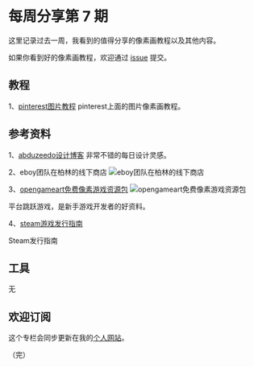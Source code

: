 # 每周分享第 7 期

这里记录过去一周，我看到的值得分享的像素画教程以及其他内容。

如果你看到好的像素画教程，欢迎通过 [issue](https://github.com/pixel32/Weekly_PixelartTutorials/issues) 提交。

## 教程
1、[pinterest图片教程](https://www.pinterest.co.uk/pin/519180663287851364/) 
pinterest上面的图片像素画教程。

## 参考资料

1、[abduzeedo设计博客](https://abduzeedo.com/)
非常不错的每日设计灵感。

2、eboy团队在柏林的线下商店
![eboy团队在柏林的线下商店][1]

3、[opengameart免费像素游戏资源包](https://opengameart.org/content/sunny-land-2d-pixel-art-pack)
![opengameart免费像素游戏资源包][2]

平台跳跃游戏，是新手游戏开发者的好资料。

4、[steam游戏发行指南](https://partner.steamgames.com/doc/gettingstarted)

Steam发行指南


## 工具

无

## 欢迎订阅

这个专栏会同步更新在我的[个人网站](https://www.32comic.com)。

（完）



[1]: http://hello.eboy.com/eboy/wp-content/uploads/2018/12/IMG_2459-1764.jpg
[2]: https://opengameart.org/sites/default/files/Screen-Shot-2017-05-30-at-6.24.14-PM-700x459.png
